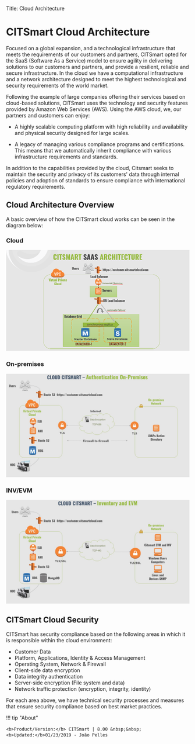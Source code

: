 Title: Cloud Architecture

# CITSmart Cloud Architecture

Focused on a global expansion, and a technological infrastructure that meets the requirements of our customers and partners, CITSmart opted for the SaaS (Software As a Service) model to ensure agility in delivering solutions to our customers and partners, and provide a resilient, reliable and secure infrastructure. In the cloud we have a computational infrastructure and a network architecture designed to meet the highest technological and security requirements of the world market.

Following the example of large companies offering their services based on cloud-based solutions, CITSmart uses the technology and security features provided by Amazon Web Services (AWS). Using the AWS cloud, we, our partners and customers can enjoy:

* A highly scalable computing platform with high reliability and availability and physical security designed for large scales.

* A legacy of managing various compliance programs and certifications. This means that we automatically inherit compliance with various infrastructure requirements and standards.

In addition to the capabilities provided by the cloud, Citsmart seeks to maintain the security and privacy of its customers' data through internal policies and adoption of standards to ensure compliance with international regulatory requirements.

## Cloud Architecture Overview

A basic overview of how the CITSmart cloud works can be seen in the diagram below:

### Cloud

![Screenshot](images/citsmart-cloud-plataform.png)

### On-premises

![On-premisses CITSmart][2]

### INV/EVM

![INV/EVM CITSmart][3]

## CITSmart Cloud Security

CITSmart has security compliance based on the following areas in which it is responsible within the cloud environment:

* Customer Data
* Platform, Applications, Identity & Access Management
* Operating System, Network & Firewall
* Client-side data encryption
* Data integrity authentication
* Server-side encryption (File system and data)
* Network traffic protection (encryption, integrity, identity)

For each area above, we have technical security processes and measures that ensure security compliance based on best market practices.

!!! tip "About"

    <b>Product/Version:</b> CITSmart | 8.00 &nbsp;&nbsp;
    <b>Updated:</b>01/23/2019 - João Pelles  

[2]:images/citsmart-on-premises.jpg
[3]:images/citsmart-inv-evm.jpg
